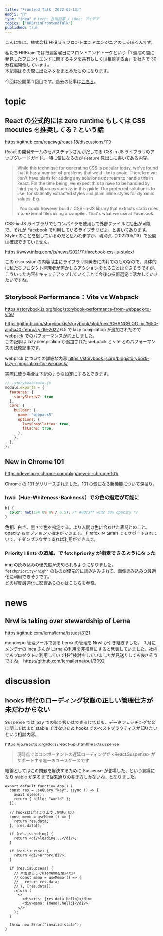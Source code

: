 ```yaml
---
title: "Frontend Talk (2022-05-13)"
emoji: "🕌"
type: "idea" # tech: 技術記事 / idea: アイデア
topics: ["HRBrainFrontendTalk"]
published: true
---
```


こんにちは。株式会社 HRBrain フロントエンドエンジニアのしっぽくんです。

私たち HRBrain では毎週金曜日にフロントエンドトークという「1 週間の間に発見したフロントエンドに関するネタを共有もしくは相談する会」を社内で 30 分程度開催しています。  
本記事はその際に出たネタをまとめたものになります。

今回は公開第 1 回目です。過去の記事は[こちら](https://zenn.dev/topics/hrbrainfrontendtalk)。

# topic

## React の公式的には zero runtime もしくは CSS modules を推奨してる？という話

https://github.com/reactwg/react-18/discussions/110

React の開発チームのセバスチャンさんがだしてる CSS in JS ライブラリのアップグレードガイド。 特に気になるのが `Feature` 見出しに書いてある内容。

> While this technique for generating CSS is popular today, we've found that it has a number of problems that we'd like to avoid. Therefore we don't have plans for adding any solutions upstream to handle this in React. For the time being, we expect this to have to be handled by third-party libraries such as in this guide.
> Our preferred solution is to use <link rel="stylesheet"> for statically extracted styles and plain inline styles for dynamic values. E.g. <div style={{...}}>. You could however build a CSS-in-JS library that extracts static rules into external files using a compiler. That's what we use at Facebook.

CSS-in-JS ライブラリでもコンパイラを使用して外部ファイルに抽出が可能で、それが Facebook で利用しているライブラリだよ、と書いてあります。
Stylex のことを指しているのだと思われますが、現時点（2022/05/13）で公開は確認できていません。

https://www.infoq.com/jp/news/2021/11/facebook-css-js-stylex/

この discussion の内容は主にライブラリ開発者に向けてのものなので、具体的に私たちプロダクト開発者が何かしらアクションをとることはなさそうですが、こういった内容をキャッチアップしていくことで今後の技術選定に活かしていきたいですね。

## Storybook Performance：Vite vs Webpack

https://storybook.js.org/blog/storybook-performance-from-webpack-to-vite/

https://github.com/storybookjs/storybook/blob/next/CHANGELOG.md#650-alpha40-february-19-2022
6.5 で lazy compilation が追加されたので webpack でのパフォーマンスが向上しました。  
この記事は lazy compilation が追加された webpack と vite とのパフォーマンスの比較記事です。

webpack についての詳細な内容
https://storybook.js.org/blog/storybook-lazy-compilation-for-webpack/

実際に使う場合は下記のような設定にするとできます。

```js
// .storybook/main.js
module.exports = {
  features: {
    storyStoreV7: true,
  },
  core: {
    builder: {
      name: "webpack5",
      options: {
        lazyCompilation: true,
        fsCache: true,
      },
    },
  },
};
```

## New in Chrome 101

https://developer.chrome.com/blog/new-in-chrome-101/

Chrome の 101 がリリースされました。101 の気になる新機能について深掘り。

### hwd（Hue-Whiteness-Backness）での色の指定が可能に

```css
h1 {
  color: hwb(194 0% 0% / 0.5); /* #00c3ff with 50% opacity */
}
```

色相、白さ、黒さで色を指定する。より人間の色に合わせた表記とのこと。opacity もオプションで指定ができます。
Firefox や Safari でもサポートされていて、モダンブラウザであれば利用ができます。

### Priority Hints の追加。<img>で fetchpriority が指定できるようになった

img の読み込みの優先度が決められるようになりました。 `fetchpriority="high"` のものが優先的に読み込みされて、画像読み込みの最適化に利用できそうです。  
どの程度最適化に影響あるのかは[こちら](https://web.dev/priority-hints/)を参照。

# news

## Nrwl is taking over stewardship of Lerna

https://github.com/lerna/lerna/issues/3121

monorepo 管理ツールである Lerna の管理を Nrwl が引き継ぎました。
３月にメンテナの inca さんが Lerna の利用を非推奨にすると発表していました。社内でもプロダクトに利用していて移行検討をしていましたが見送りしても良さそうですね。
https://github.com/lerna/lerna/pull/3092

# discussion

## hooks 時代のローディング状態の正しい管理仕方が未だわからない

Suspense では lazy での取り扱いはできるけれども、データフェッチングなどに関してはまだ stable ではないため hooks でのベストプラクティスが知りたいという相談内容。

https://ja.reactjs.org/docs/react-api.html#reactsuspense

> 現時点ではコンポーネントの遅延ローディングが <React.Suspense> がサポートする唯一のユースケースです

結論としてはこの問題を解決するために Suspense が登場した、という認識になり stable が来るまで従来通りの書き方しかないね、となりました。

```tsx
export default function App() {
  const res = useQuery("key", async () => {
    await sleep();
    return { hello: "world" };
  });

  // hooksはif分より上でしか使えない
  const memo = useMemo(() => {
    return res.data;
  }, [res.data]);

  if (res.isLoading) {
    return <div>loading...</div>;
  }

  if (res.isError) {
    return <div>error</div>;
  }

  if (res.isSuccess) {
    // 本当はここでuseMemoを使いたい
    // const memo = useMemo(() => {
    //   return res.data;
    // }, [res.data]);
    return (
      <>
        <div>res: {res.data.hello}</div>
        <div>memo: {memo?.hello}</div>
      </>
    );
  }

  throw new Error("invalid state");
}
```
